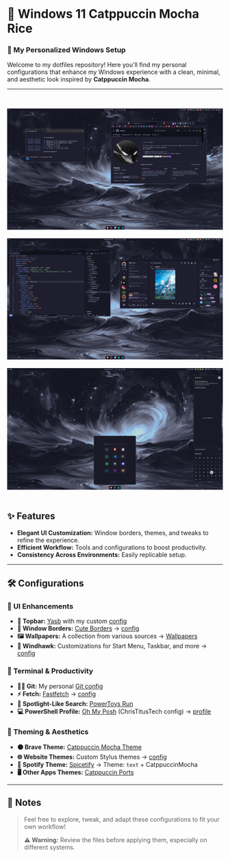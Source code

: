# 🌾 Windows 11 Catppuccin Mocha Rice  

### 🍵 My Personalized Windows Setup  

Welcome to my dotfiles repository! Here you'll find my personal configurations that enhance my Windows experience with a clean, minimal, and aesthetic look inspired by **Catppuccin Mocha**.  

---

<br>

![](assets/ss1.png)<br/><br/>
![](assets/ss2.png)<br/><br/>
![](assets/ss3.png)<br/><br/>


## ✨ Features  

- **Elegant UI Customization:** Window borders, themes, and tweaks to refine the experience.  
- **Efficient Workflow:** Tools and configurations to boost productivity.  
- **Consistency Across Environments:** Easily replicable setup.  

---

## 🛠️ Configurations  

### 🔹 UI Enhancements  
- **📌 Topbar:** [Yasb](https://github.com/amnweb/yasb) with my custom [config](configs/yasb/)  
- **🎨 Window Borders:** [Cute Borders](https://github.com/keifufu/cute-borders) → [config](configs/cuteborders/config.yaml)  
- **🖼️ Wallpapers:** A collection from various sources → [Wallpapers](walls)  
- **📂 Windhawk:** Customizations for Start Menu, Taskbar, and more → [config](configs/windhawk/)  

### 🔹 Terminal & Productivity  
- **🐱‍💻 Git:** My personal [Git config](configs/git/)  
- **⚡ Fetch:** [Fastfetch](https://github.com/fastfetch-cli/fastfetch) → [config](configs/fastfetch/)  
- **🔎 Spotlight-Like Search:** [PowerToys Run](https://github.com/microsoft/PowerToys/releases)  
- **💻 PowerShell Profile:** [Oh My Posh](https://ohmyposh.dev/) (ChrisTitusTech config) → [profile](https://github.com/ChrisTitusTech/powershell-profile)  

### 🔹 Theming & Aesthetics  
- **🟤 Brave Theme:** [Catppuccin Mocha Theme](https://chromewebstore.google.com/detail/catppuccin-chrome-theme-m/bkkmolkhemgaeaeggcmfbghljjjoofoh)  
- **🌐 Website Themes:** Custom Stylus themes → [config](configs/stylus/stylus.json)  
- **🎵 Spotify Theme:** [Spicetify](https://spicetify.app/) → Theme: `text` + CatppuccinMocha  
- **🖥️ Other Apps Themes:** [Catppuccin Ports](https://catppuccin.com/ports)  

---

## 📌 Notes  
> Feel free to explore, tweak, and adapt these configurations to fit your own workflow!  
>  
> **⚠️ Warning:** Review the files before applying them, especially on different systems.  
